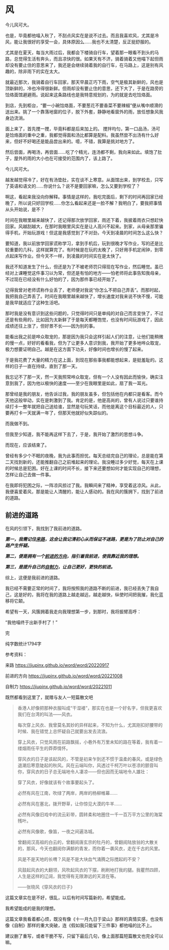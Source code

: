 # 风

今儿风可大。

也是，毕竟都他喵入秋了，不刮点风实在是说不过去。而且我喜欢风，尤其是冷风，能让我很好的享受一会，具体原因么......我也不太清楚，反正挺舒服的。

尤其是在夏天，每当大雨过后，我都会下楼骑自行车，望着那一眼看不到头的马路，总觉得生活有奔头，而且凉快的很。如果天有不济，骑着骑着又他喵下起但雨却没有要止住的意思来了，我还是会继续骑着我的自行车，在马路上，这是别有风趣的，除非雨下的实在太大。

就最近那次，我骑着自行车回家，那天早晨正巧下雨，空气是极其新鲜的，风也是顶新鲜的，冷也冷得很新鲜。但雨却没有要止住的意思，还下大了，于是在路旁的饸烙面馆避避雨。说起来这条路线也是我特意规划的，为的就是去吃饸烙面。

到店，先到柜台，“要一小碗饸烙面，不要葱花不要香菜不要辣椒”便从嘴中顺滑的送出来。挑了一个靠落地窗的位子，脱下外套，静静地看窗外的雨，放任想象风我身边流淌。

面上来了，首先搅一搅，毕竟料都是后来加上的。
搅拌均匀，第一口品汤，汤可是饸烙面的重中之重，我都觉得面和汤比都算是配料。我虽然尝不出汤有什么好来，但好不好喝还是能品尝出来的。噫，不错，我算是挑对地方了。

然后尝面，再喝汤，再尝面......吃了个精光，连汤都不剩，我向来如此。填饱了肚子，屋外的雨的大小也在可接受的范围内了，该上路了。

今儿风可大。

越发越觉得冷了，好在有汤垫肚，实在谈不上寒意。从面馆出来，到学校去，只写了英语和语文的......你说什么？说不是要回家嘛，怎么又要到学校了？

啊这，看起来我没向你解释。事情是这样的，我吃完面后，剩下的时间再回家已经晚了，所以说只好回学校......你怎么看起来还是一脸不解？我明白了，要我把事情从头开始说，是不？

时间在我眼里越来越快了，还记得那次放学回家，雨还下着，我披着雨衣只想赶快回家。风越刮越大，在那时我眼里风实在是让人高兴不起来。到家，从母亲那里骗得手机，开始玩游戏！但这是我感觉到了不对劲，今天到凌晨的时间怎么这么快？

要知道，我以前放学回家谎称学习，拿到手机后，玩到很晚才写作业，写的还是比较重要的几科，这样就算完了。有时候是在玩的太晚了，只好用手机定闹钟，到零点起床写作业。但今天不一样，到凌晨的时间实在是太快了。

我还不知道发生了什么，但还是为了不被老师罚只得现在写作业，然后睡觉。虽已经对上课睡觉这件事习以为常，但还是有怕的地方——怕老师将此事告知我母亲，不过现在已经没有什么好怕的了，因为那件事已经开始了。

记得我曾对老师谎称作业丢了，老师便对我说“你怎么不把自己弄丢”。而那时起，我把我自己弄丢了。时间在我眼里越来越快了，增长速度对我来说不快不慢，可能是我早就适应了这种生活吧。

那时我是没有意识到这些问题的，只觉得时间只是单纯的对自己而言变快了，不过还是有些用的，比如因为太新鲜了于是每天都睡饱觉，也没有时间玩游戏了，因此成绩还往上涨了，但好景不长——因为别的事。

能看出我之前是哗众取宠的，那是因为我只会这样引起人们的注意，让他们能稍微的慢一点，好好的看看我，但为了让更多人意识到我，我开始了更多地哗众取宠，极力想要证明自己。越是在这方面下功夫，好像时间也增长的慢了起来。

于是我花费了大量的精力在这上面，到现在那些事我都能想起来，是挺羞耻的。这样的日子一直在持续，直到了那一天。

我忘记不了那一天，然一天我照常哗众取宠，但有一个人没有因此而愉快，确实注意到我了，因为他以极快的速度——至少在我眼里是如此，扇了我一耳光。

那曾经是我的朋友，他告诉过我，我的朋友虽多，但包括他在内都只是看客。而今天他这般举动，实在是刺激到了我。肯定的是，他是高尚的，曾有人说过只要谁持续打卡一整年就把自己送给谁，显然是句玩笑话，而他是离这个目标最近的人，只要再打卡一天就满一年了，但那天他就好似失踪似的。

而我做不到。

但我至少知道，我不能再这样下去了，于是，我开始了激烈的思想斗争。

而现在，应该结束了。

曾经有多少个不眠的夜晚，我为此事而担忧。每天总结完自己的理论，总是能在第二天找到新的，还能推翻自己之前堆起来的理论。我没睡过多少好觉，每天在上课的时候总是犯困。好在上课的时间不长，接下来还要想如何才能实现自己的理想，怎样让自己去做一件事。

在我即将犯困之际，一阵凉风掠过了我。我瞬间来了精神，享受着这凉风。从此，我便喜爱着风，那是能让人清醒的，能让人感动的。我在风的簇拥下，找到了前进的道路。

## 前进的道路

在风的引领下，我找到了我前进的道路。

***第一，我需记住[来路][20220917]，这会让我记清初心从而保证不迷路，更是为了防止对自己的路产生怀疑。***

***第二，便是拥有一个[前进的方向][20221008]，指引着我前进，使我靠近我的理想。***

***第三，是提升自己的[自制力][20221011]，让自己更好，更快的前进。***

综上，这便是我前进的道路。

我已经不需要正常的时间了，我将按照我的道路不断的前进，我已经丢失了我自己，这是好的，我将在我的道路上越走越远，越走越快，纵使时间把我摧，我化蓝移将它颠。

希望有一天，风簇拥着我走向我理想第一步，到那时，我将振臂高呼：

“我他喵终于出新手村了！”

完 

纯字数统计1794字

参考资料：

来路 <https://jiupinx.github.io/word/word/20220917>

前进的方向 <https://jiupinx.github.io/word/word/20221008>

自制力 <https://jiupinx.github.io/word/word/20221011>

既然都看到这里了，就赠与友人一短篇散文吧

>香港人好像把那种衣服叫成“干湿褛”，那实在也是一个好名字，但我更喜欢我们在台湾的叫法——风衣。
>
>每次穿上风衣、我曾莫名其妙的异样起来，不知为什么，尤其刚扣好腰带的时候、我在错觉上总怀疑自己就要出发去流浪。
>
>穿上风衣，只觉风雨在前路飘摇，小巷外有万里未知的路在等着，我有着一缕烟雨任平生的莽莽情怀。
>
>穿风衣的日子是该起风的，不管是初来乍到还不惯于温柔的春风，或是绿色退潮后寒意陡起的秋风。风在云端叫你，风透过千柯万叶以苍凉的颤音叫你，穿风衣的日子总无端地令人凄凉——但也因而无端地令人雄壮：
>
>穿了风衣，好像就该有个故事要起头了。
>
>必然有风在江南，吹绿了两岸，两岸的杨柳帷幕……
>
>必然有风在塞北，拨开野草，让你惊见大漠的牛羊……
>
>必然有风像旧戏中的流云彩带，圆转柔和地圈住一千一百万平方公里的海棠残叶。
>
>必然有风像歌，像笛，一夜之间遍洛城。
>
>曾翻阅汉高祖的白云的，曾翻阅唐玄宗的牡丹的，曾翻阅陆放翁的大散关的，那风，今天也翻阅你满额的青发，而你着一袭风衣，走在千古的风里。
>
>风是不是天地的长喟？风是不是大块血气涌腾之际搅起的不安？
>
>风鼓起风衣的大翻领，风吹起风衣的下摆，刷刷地打我的腿。我瞿然四顾，人生是这样的辽阔，我觉得有无限渺远的天涯在等。
>
>——张晓风《穿风衣的日子》

这篇文章实在是不好，很乱，以后有时间写篇新的，希望能成。

我希望能成的是我的理想。

这篇文章我看着都心烦，既没有像《十一月九日于梁山》那样的真情实感，也没有像《自制》那样的重大突破，连《假如我只能留下三件事》都他喵的比不上。

建议删了重写，或者干脆不写，只留下最后几句，像上面那篇短篇散文也完全可以嘛。

[20220917]: https://jiupinx.github.io/word/word/20220917 "来路"
[20221008]: https://jiupinx.github.io/word/word/20221008 "前进的方向"
[20221011]: https://jiupinx.github.io/word/word/20221011 "自制力"